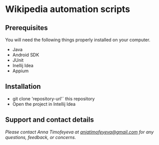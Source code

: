 # Wikipedia automation scripts

## Prerequisites

You will need the following things properly installed on your computer.

* Java
* Android SDK
* JUnit
* Inellij Idea
* Appium

## Installation
* git clone 'repository-url'` this repository
* Open the project in Intellij Idea

## Support and contact details
_Please contact Anna Timofeyeva at anjatimofeyeva@gmail.com for any questions, feedback, or concerns._

